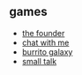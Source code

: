 ## games
- [the founder](http://thefounder.biz/play/)
- [chat with me](https://q_dork.itch.io/chat-with-me)
- [burrito galaxy](http://burritogalaxy.com)
- [small talk](https://paleroom.itch.io/small-talk)
